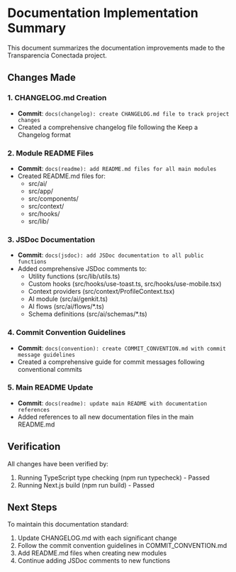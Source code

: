 # Documentation Implementation Summary

This document summarizes the documentation improvements made to the Transparencia Conectada project.

## Changes Made

### 1. CHANGELOG.md Creation
- **Commit**: `docs(changelog): create CHANGELOG.md file to track project changes`
- Created a comprehensive changelog file following the Keep a Changelog format

### 2. Module README Files
- **Commit**: `docs(readme): add README.md files for all main modules`
- Created README.md files for:
  - src/ai/
  - src/app/
  - src/components/
  - src/context/
  - src/hooks/
  - src/lib/

### 3. JSDoc Documentation
- **Commit**: `docs(jsdoc): add JSDoc documentation to all public functions`
- Added comprehensive JSDoc comments to:
  - Utility functions (src/lib/utils.ts)
  - Custom hooks (src/hooks/use-toast.ts, src/hooks/use-mobile.tsx)
  - Context providers (src/context/ProfileContext.tsx)
  - AI module (src/ai/genkit.ts)
  - AI flows (src/ai/flows/*.ts)
  - Schema definitions (src/ai/schemas/*.ts)

### 4. Commit Convention Guidelines
- **Commit**: `docs(convention): create COMMIT_CONVENTION.md with commit message guidelines`
- Created a comprehensive guide for commit messages following conventional commits

### 5. Main README Update
- **Commit**: `docs(readme): update main README with documentation references`
- Added references to all new documentation files in the main README.md

## Verification

All changes have been verified by:
1. Running TypeScript type checking (npm run typecheck) - Passed
2. Running Next.js build (npm run build) - Passed

## Next Steps

To maintain this documentation standard:
1. Update CHANGELOG.md with each significant change
2. Follow the commit convention guidelines in COMMIT_CONVENTION.md
3. Add README.md files when creating new modules
4. Continue adding JSDoc comments to new functions